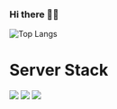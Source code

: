 ### Hi there 👋😄
![Top Langs](https://github-readme-stats.vercel.app/api/top-langs/?username=seongyunlee)

# Server Stack
<img src="https://img.shields.io/badge/NodeJS-339933?style=for-the-badge&logo=Node.js&logoColor=white">
<img src="https://img.shields.io/badge/NestJS-339933?style=for-the-badge&logo=NestJS&logoColor=#E0234E">
<img src="https://img.shields.io/badge/Spring-6DB33F?style=for-the-badge&logo=spring&logoColor=white">